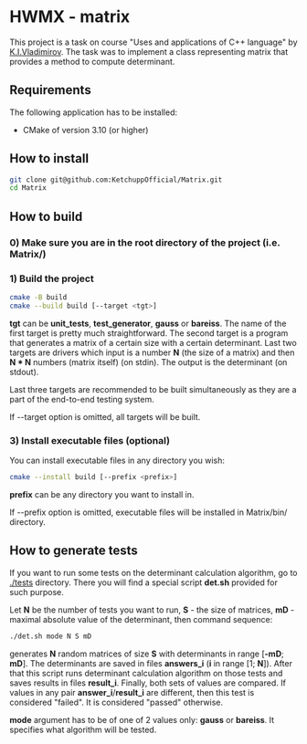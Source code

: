 # HWMX - matrix

This project is a task on course "Uses and applications of C++ language" by [K.I.Vladimirov](https://github.com/tilir). The task was to implement a class representing matrix that provides a method to compute determinant.

## Requirements

The following application has to be installed:
- CMake of version 3.10 (or higher)

## How to install
```bash
git clone git@github.com:KetchuppOfficial/Matrix.git
cd Matrix
```

## How to build

### 0) Make sure you are in the root directory of the project (i.e. Matrix/)

### 1) Build the project

```bash
cmake -B build
cmake --build build [--target <tgt>]
```
**tgt** can be **unit_tests**, **test_generator**, **gauss** or **bareiss**. The name of the first target
is pretty much straightforward. The second target is a program that generates a matrix of a certain size
with a certain determinant. Last two targets are drivers which input is a number **N** (the size of a matrix)
and then **N * N** numbers (matrix itself) (on stdin). The output is the determinant (on stdout). 

Last three targets are recommended to be built simultaneously as they are a part of the end-to-end
testing system.

If --target option is omitted, all targets will be built.

### 3) Install executable files (optional)

You can install executable files in any directory you wish:

```bash
cmake --install build [--prefix <prefix>]
```

**prefix** can be any directory you want to install in.

If --prefix option is omitted, executable files will be installed in Matrix/bin/ directory.

## How to generate tests

If you want to run some tests on the determinant calculation algorithm, go to
[./tests](Matrix/tests/) directory. There you will find a special script **det.sh** provided for 
such purpose.

Let **N** be the number of tests you want to run, **S** - the size of matrices, **mD** - maximal 
absolute value of the determinant, then command sequence:
```bash
./det.sh mode N S mD
```
generates **N** random matrices of size **S** with determinants in range [**-mD**; **mD**]. The
determinants are saved in files **answers_i** (**i** in range [1; **N**]). After that this script
runs determinant calculation algorithm on those tests and saves results in files **result_i**. 
Finally, both sets of values are compared. If values in any pair **answer_i**/**result_i** are 
different, then this test is considered "failed". It is considered "passed" otherwise.

**mode** argument has to be of one of 2 values only: **gauss** or **bareiss**. It specifies what algorithm will be tested.
